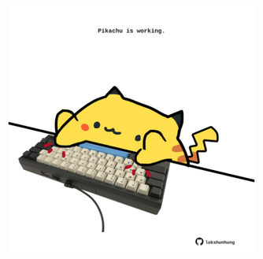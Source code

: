 <!-- built at 26/05/2025, 22:00:35 UTC -->
<p align="center">
  <img width="500" height="500" src="./ReadmeImage.svg">
</p>
